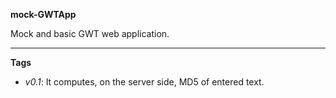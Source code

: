 **mock-GWTApp**

Mock and basic GWT web application.

-------------------------------------------------------------------------------

**Tags**

* *v0.1*:  It computes, on the server side, MD5 of entered text.




